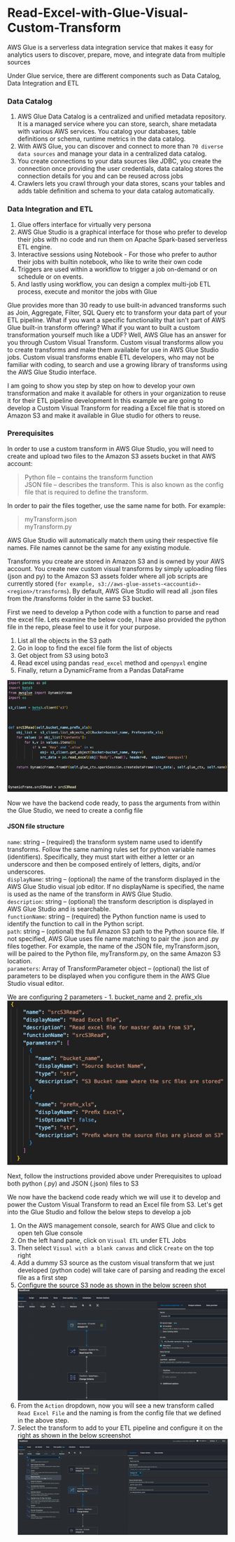 # Read-Excel-with-Glue-Visual-Custom-Transform

AWS Glue is a serverless data integration service that makes it easy for analytics users to discover, prepare, move, and integrate data from multiple sources

Under Glue service, there are different components such as Data Catalog, Data Integration and ETL

### Data Catalog

 1. AWS Glue Data Catalog is a centralized and unified metadata repository. It is a managed service where you can store, search, share metadata with various AWS services. You catalog your databases, table definitions or schema, runtime metrics in the data catalog.
 2. With AWS Glue, you can discover and connect to more than `70 diverse data sources` and manage your data in a centralized data catalog.
 3. You create connections to your data sources like JDBC, you create the connection once providing the user credentials, data catalog stores the connection details for you and can be reused across jobs
 4. Crawlers lets you crawl through your data stores, scans your tables and adds table definition and schema to your data catalog automatically.

### Data Integration and ETL

 1. Glue offers interface for virtually very persona
 2. AWS Glue Studio is a graphical interface for those who prefer to develop their jobs with no code and run them on Apache Spark-based serverless ETL engine.
 3. Interactive sessions using Notebook - For those who prefer to author their jobs with builtin notebook, who like to write their own code
 4. Triggers are used within a workflow to trigger a job on-demand or on schedule or on events.
 5. And lastly using workflow, you can design a complex multi-job ETL process, execute and monitor the jobs with Glue

Glue provides more than 30 ready to use built-in advanced transforms such as Join, Aggregate, Filter, SQL Query etc to transform your data part of your ETL pipeline.
What if you want a specific functionality that isn't part of AWS Glue built-in transform offering? What if you want to built a custom transformation yourself much like a UDF?
Well, AWS Glue has an answer for you through Custom Visual Transform. Custom visual transforms allow you to create transforms and make them available for use in AWS Glue Studio jobs. Custom visual transforms enable ETL developers, who may not be familiar with coding, to search and use a growing library of transforms using the AWS Glue Studio interface.

I am going to show you step by step on how to develop your own transformation and make it available for others in your organization to reuse it for their ETL pipeline development
In this example we are going to develop a Custom Visual Transform for reading a Excel file that is stored on Amazon S3 and make it available in Glue studio for others to reuse.

### Prerequisites

In order to use a custom transform in AWS Glue Studio, you will need to create and upload two files to the Amazon S3 assets bucket in that AWS account:  
> Python file – contains the transform function  
> JSON file – describes the transform. This is also known as the config file that is required to define the transform.

In order to pair the files together, use the same name for both. For example:  
> myTransform.json  
> myTransform.py

AWS Glue Studio will automatically match them using their respective file names. File names cannot be the same for any existing module.

Transforms you create are stored in Amazon S3 and is owned by your AWS account. You create new custom visual transforms by simply uploading files (json and py) to the Amazon S3 assets folder where all job scripts are currently stored (`for example, s3://aws-glue-assets-<accountid>-<region>/transforms`). By default, AWS Glue Studio will read all .json files from the /transforms folder in the same S3 bucket.

First we need to develop a Python code with a function to parse and read the excel file.
Lets examine the below code, I have also provided the python file in the repo, please feel to use it for your purpose.

1. List all the objects in the S3 path
2. Go in loop to find the excel file form the list of objects
3. Get object from S3 using boto3
4. Read excel using pandas `read_excel` method and `openpyxl` engine
5. Finally, return a DynamicFrame from a Pandas DataFrame

![Screenshot of Python Code](https://github.com/techguruonline/Read-Excel-with-Glue-Visual-Custom-Transform/blob/main/Images/PythonCode.png)

Now we have the backend code ready, to pass the arguments from within the Glue Studio, we need to create a config file

#### JSON file structure

`name`: string – (required) the transform system name used to identify transforms. Follow the same naming rules set for python variable names (identifiers). Specifically, they must start with either a letter or an underscore and then be composed entirely of letters, digits, and/or underscores.  
`displayName`: string – (optional) the name of the transform displayed in the AWS Glue Studio visual job editor. If no displayName is specified, the name is used as the name of the transform in AWS Glue Studio.  
`description`: string – (optional) the transform description is displayed in AWS Glue Studio and is searchable.  
`functionName`: string – (required) the Python function name is used to identify the function to call in the Python script.  
`path`: string – (optional) the full Amazon S3 path to the Python source file. If not specified, AWS Glue uses file name matching to pair the .json and .py files together. For example, the name of the JSON file, myTransform.json, will be paired to the Python file, myTransform.py, on the same Amazon S3 location.  
`parameters`: Array of TransformParameter object – (optional) the list of parameters to be displayed when you configure them in the AWS Glue Studio visual editor.

We are configuring 2 parameters - 1. bucket_name and 2. prefix_xls
![Screenshot of config JSON file](https://github.com/techguruonline/Read-Excel-with-Glue-Visual-Custom-Transform/blob/main/Images/ConfigFile.png)

Next, follow the instructions provided above under Prerequisites to upload both python (.py) and JSON (.json) files to S3

We now have the backend code ready which we will use it to develop and power the Custom Visual Transform to read an Excel file from S3.
Let's get into the Glue Studio and follow the below steps to develop a job

1. On the AWS management console, search for AWS Glue and click to open teh Glue console
2. On the left hand pane, click on `Visual ETL` under ETL Jobs
3. Then select `Visual with a blank canvas` and click `Create` on the top right
4. Add a dummy S3 source as the custom visual transform that we just developed (python code) will take care of parsing and reading the excel file as a first step
5. Configure the source S3 node as shown in the below screen shot
![Below screenshot of the ETL Job developed using Glue Studio Visual](https://github.com/techguruonline/Read-Excel-with-Glue-Visual-Custom-Transform/blob/main/Images/GlueJobSrc.png)
6. From the `Action` dropdown, now you will see a new transform called `Read Excel File` and the naming is from the config file that we defined in the above step.
7. Select the transform to add to your ETL pipeline and configure it on the right as shown in the below screenshot
![Below screenshot of the new custom transform](https://github.com/techguruonline/Read-Excel-with-Glue-Visual-Custom-Transform/blob/main/Images/CustomVisualTransform.png)
